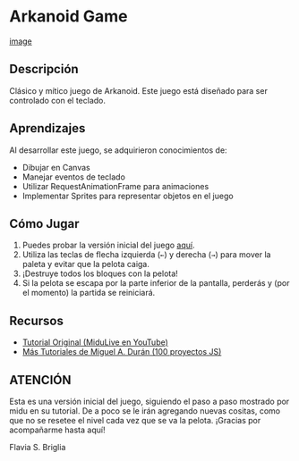 # Arkanoid Game

[image](https://github.com/Flarien/Arkanoid_v1.0/assets/124893838/5eefa698-a596-441a-8072-b7b8480fc23c)


## Descripción

Clásico y mítico juego de Arkanoid. Este juego está diseñado para ser controlado con el teclado.

## Aprendizajes

Al desarrollar este juego, se adquirieron conocimientos de:

- Dibujar en Canvas
- Manejar eventos de teclado
- Utilizar RequestAnimationFrame para animaciones 
- Implementar Sprites para representar objetos en el juego

## Cómo Jugar

1. Puedes probar la versión inicial del juego [aquí](https://flarien.github.io/Arkanoid_v1.0/).
2. Utiliza las teclas de flecha izquierda (`←`) y derecha (`→`) para mover la paleta y evitar que la pelota caiga.
3. ¡Destruye todos los bloques con la pelota!
4. Si la pelota se escapa por la parte inferior de la pantalla, perderás y (por el momento) la partida se reiniciará.


## Recursos

- [Tutorial Original (MiduLive en YouTube)](https://www.youtube.com/watch?v=b6du6MvQmuQ)
- [Más Tutoriales de Miguel A. Durán (100 proyectos JS)](https://www.javascript100.dev/
)


## ATENCIÓN

Esta es una versión inicial del juego, siguiendo el paso a paso mostrado por midu en su tutorial. De a poco se le irán agregando nuevas cositas, como que no se resetee el nivel cada vez que se va la pelota. ¡Gracias por acompañarme hasta aquí! 

Flavia S. Briglia
